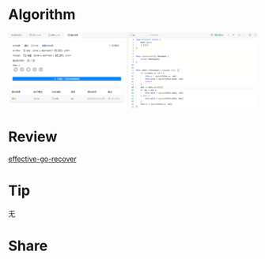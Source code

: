 # Algorithm

![算法](../../../images/temp/ricardoyu-2023-04-16-lc.png "算法")

# Review

[effective-go-recover](https://go.dev/doc/effective_go#recover)

# Tip

无

# Share
